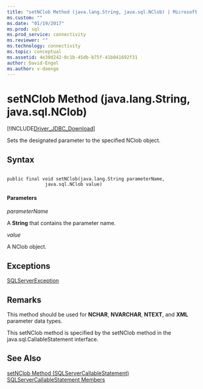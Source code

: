 ```yaml
---
title: "setNClob Method (java.lang.String, java.sql.NClob) | Microsoft Docs"
ms.custom: ""
ms.date: "01/19/2017"
ms.prod: sql
ms.prod_service: connectivity
ms.reviewer: ""
ms.technology: connectivity
ms.topic: conceptual
ms.assetid: 4e30d242-0c1b-45db-b75f-41b041692f31
author: David-Engel
ms.author: v-daenge
---
```

# setNClob Method (java.lang.String, java.sql.NClob)
[!INCLUDE[Driver_JDBC_Download](../../../includes/driver_jdbc_download.md)]

  Sets the designated parameter to the specified NClob object.  
  
## Syntax  
  
```  
  
public final void setNClob(java.lang.String parameterName,  
              java.sql.NClob value)  
```  
  
#### Parameters  
 *parameterName*  
  
 A **String** that contains the parameter name.  
  
 *value*  
  
 A NClob object.  
  
## Exceptions  
 [SQLServerException](../../../connect/jdbc/reference/sqlserverexception-class.md)  
  
## Remarks  
 This method should be used for **NCHAR**, **NVARCHAR**, **NTEXT**, and **XML** parameter data types.  
  
 This setNClob method is specified by the setNClob method in the java.sql.CallableStatement interface.  
  
## See Also  
 [setNClob Method &#40;SQLServerCallableStatement&#41;](../../../connect/jdbc/reference/setnclob-method-sqlservercallablestatement.md)   
 [SQLServerCallableStatement Members](../../../connect/jdbc/reference/sqlservercallablestatement-members.md)  
  
  
